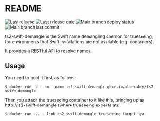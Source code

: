 # README

![Last release](https://img.shields.io/github/v/release/alterakey/ts2-swift-demangle)
![Last release date](https://img.shields.io/github/release-date-pre/alterakey/ts2-swift-demangle)
![Main branch deploy status](https://github.com/alterakey/ts2-swift-demangle/workflows/deploy/badge.svg)
![Main branch last commit](https://img.shields.io/github/last-commit/alterakey/ts2-swift-demangle/main)

ts2-swift-demangle is the Swift name demangling daemon for trueseeing, for environments that Swift installations are not available (e.g. containers).

It provides a RESTful API to resolve names.

## Usage

You need to boot it first, as follows:

    $ docker run -d --rm --name ts2-swift-demangle ghcr.io/alterakey/ts2-swift-demangle

Then you attach the trueseeing container to it like this, bringing up as http://ts2-swift-demangle (where trueseeing expects at):

    $ docker run ... --link ts2-swift-demangle trueseeing target.ipa
